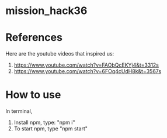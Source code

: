 # mission_hack36


# References
Here are the youtube videos that inspired us:

1. https://www.youtube.com/watch?v=FAObQcEKYj4&t=3312s
2. https://www.youtube.com/watch?v=6FOq4cUdH8k&t=3567s

# How to use
In terminal, 
1. Install npm, type: "npm i"
2. To start npm, type "npm start"